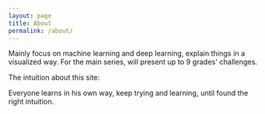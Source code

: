 ```yaml
---
layout: page
title: About
permalink: /about/
---
```


Mainly focus on machine learning and deep learning, explain things in a visualized way.
For the main series, will present up to 9 grades' challenges.

The intuition about this site:

Everyone learns in his own way, keep trying and learning, until found the right intuition.

